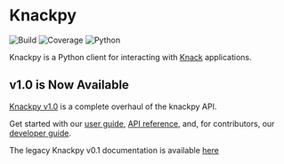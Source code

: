 # Knackpy

![Build](https://github.com/cityofaustin/knackpy/workflows/Build/badge.svg?branch=master)
![Coverage](https://raw.githubusercontent.com/cityofaustin/knackpy/dev/coverage.svg)
![Python](https://img.shields.io/badge/Python-v3.6+-blue)

Knackpy is a Python client for interacting with [Knack](https://knack.com) applications.

## v1.0 is Now Available

[Knackpy v1.0](https://github.com/cityofaustin/knackpy/releases/tag/v1.0.9) is a complete overhaul of the knackpy API.

Get started with our [user guide](https://cityofaustin.github.io/knackpy/docs/user-guide/), [API reference](https://cityofaustin.github.io/knackpy/docs/api-reference/api/), and, for contributors, our [developer guide](https://cityofaustin.github.io/knackpy/docs/developer-guide/).

The legacy Knackpy v0.1 documentation is available [here](https://github.com/cityofaustin/knackpy/tree/d57012bfcffae5710ebe15b2a3c8e7ef9da7bd1e)
